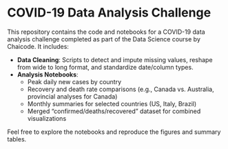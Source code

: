 # COVID-19 Data Analysis Challenge

This repository contains the code and notebooks for a COVID-19 data analysis challenge completed as part of the Data Science course by Chaicode. It includes:

- **Data Cleaning**: Scripts to detect and impute missing values, reshape from wide to long format, and standardize date/column types.
- **Analysis Notebooks**:  
  - Peak daily new cases by country  
  - Recovery and death rate comparisons (e.g., Canada vs. Australia, provincial analyses for Canada)  
  - Monthly summaries for selected countries (US, Italy, Brazil)  
  - Merged “confirmed/deaths/recovered” dataset for combined visualizations

Feel free to explore the notebooks and reproduce the figures and summary tables.  
